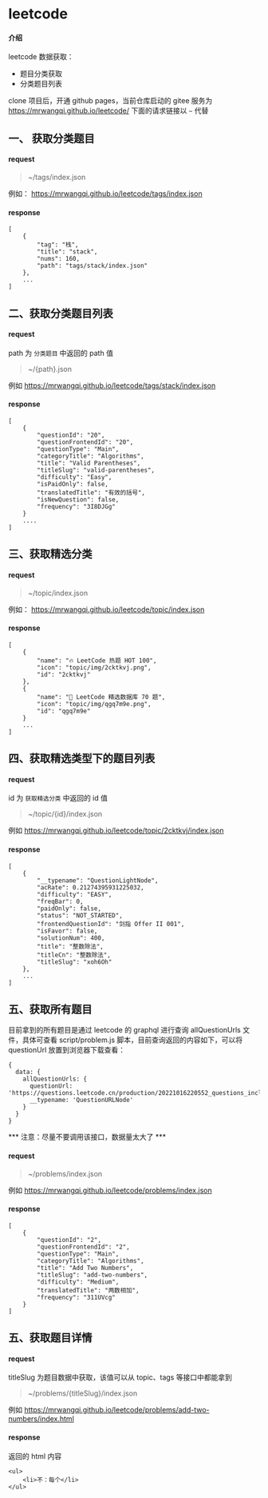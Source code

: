 # leetcode


#### 介绍
leetcode 数据获取：
- 题目分类获取
- 分类题目列表



clone 项目后，开通 github pages，当前仓库启动的 gitee 服务为 https://mrwangqi.github.io/leetcode/
下面的请求链接以 `~` 代替





## 

## 一、 获取分类题目

#### request

> ~/tags/index.json

例如： https://mrwangqi.github.io/leetcode/tags/index.json

#### response

```
[
	{
		"tag": "栈",
		"title": "stack",
		"nums": 160,
		"path": "tags/stack/index.json"
	},
	...
]
```

## 二、获取分类题目列表

#### request

path 为 `分类题目` 中返回的 path 值

> ~/{path}.json

例如 https://mrwangqi.github.io/leetcode/tags/stack/index.json

#### response
```
[
	{
		"questionId": "20",
		"questionFrontendId": "20",
		"questionType": "Main",
		"categoryTitle": "Algorithms",
		"title": "Valid Parentheses",
		"titleSlug": "valid-parentheses",
		"difficulty": "Easy",
		"isPaidOnly": false,
		"translatedTitle": "有效的括号",
		"isNewQuestion": false,
		"frequency": "3I8DJGg"
	}
    ....
]
```

## 三、获取精选分类

#### request

> ~/topic/index.json

例如： https://mrwangqi.github.io/leetcode/topic/index.json

#### response

```
[
    {
        "name": "🔥 LeetCode 热题 HOT 100",
        "icon": "topic/img/2cktkvj.png",
        "id": "2cktkvj"
    },
    {
        "name": "💙 LeetCode 精选数据库 70 题",
        "icon": "topic/img/qgq7m9e.png",
        "id": "qgq7m9e"
    }
    ...
]
```


## 四、获取精选类型下的题目列表



#### request

id 为 `获取精选分类` 中返回的 id 值

> ~/topic/{id}/index.json

例如 https://mrwangqi.github.io/leetcode/topic/2cktkvj/index.json


#### response

```
[
	{
		"__typename": "QuestionLightNode",
		"acRate": 0.21274395931225032,
		"difficulty": "EASY",
		"freqBar": 0,
		"paidOnly": false,
		"status": "NOT_STARTED",
		"frontendQuestionId": "剑指 Offer II 001",
		"isFavor": false,
		"solutionNum": 400,
		"title": "整数除法",
		"titleCn": "整数除法",
		"titleSlug": "xoh6Oh"
	},
	...
]
```

## 五、获取所有题目

目前拿到的所有题目是通过 leetcode 的 graphql 进行查询 allQuestionUrls 文件，具体可查看 script/problem.js 脚本，目前查询返回的内容如下，可以将 questionUrl 放置到浏览器下载查看：
```
{
  data: {
    allQuestionUrls: {
      questionUrl: 'https://questions.leetcode.cn/production/20221016220552_questions_include_main_regular_user.json',
      __typename: 'QuestionURLNode'
    }
  }
}
```

*** 注意：尽量不要调用该接口，数据量太大了 ***

#### request


> ~/problems/index.json

例如 https://mrwangqi.github.io/leetcode/problems/index.json

#### response

```
[
	{
		"questionId": "2",
		"questionFrontendId": "2",
		"questionType": "Main",
		"categoryTitle": "Algorithms",
		"title": "Add Two Numbers",
		"titleSlug": "add-two-numbers",
		"difficulty": "Medium",
		"translatedTitle": "两数相加",
		"frequency": "311UVcg"
	}
]

```


## 五、获取题目详情

#### request

titleSlug 为题目数据中获取，该值可以从 topic、tags 等接口中都能拿到

> ~/problems/{titleSlug}/index.json

例如 https://mrwangqi.github.io/leetcode/problems/add-two-numbers/index.html

#### response

返回的 html 内容

```
<ul>
	<li>不：每个</li>
</ul>

```
